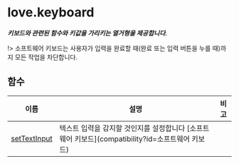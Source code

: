 # love.keyboard

<b><i>
키보드와 관련된 함수와 키값을 가리키는 열거형을 제공합니다.
</b></i>

!> 소프트웨어 키보드는 사용자가 입력을 완료할 때(완료 또는 입력 버튼을 누를 때)까지 모든 작업을 차단합니다.

## 함수

| 이름                                                                        | 설명                                                                                               | 비고  |
|----------------------------------------------------------------------------|----------------------------------------------------------------------------------------------------|-------|
| [setTextInput](https://love2d.org/wiki/love.keyboard.setTextInput_(한국어)) | 텍스트 입력을 감지할 것인지를 설정합니다 [소프트웨어 키보드](compatibility?id=소프트웨어 키보드)         |       |
